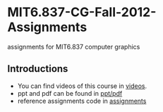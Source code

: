 # MIT6.837-CG-Fall-2012-Assignments
assignments for MIT6.837 computer graphics

## Introductions
- You can find videos of this course in [videos](https://www.bilibili.com/video/BV18a4y1p735).
- ppt and pdf can be found in [ppt/pdf](https://ocw.mit.edu/courses/electrical-engineering-and-computer-science/6-837-computer-graphics-fall-2012/lecture-notes/)
- reference assignments code in [assignments](https://ocw.mit.edu/courses/electrical-engineering-and-computer-science/6-837-computer-graphics-fall-2012/lecture-notes/)




